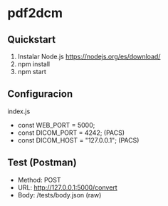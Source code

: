 # pdf2dcm

## Quickstart

1. Instalar Node.js https://nodejs.org/es/download/
2. npm install
3. npm start

## Configuracion

index.js

- const WEB_PORT = 5000;
- const DICOM_PORT = 4242; (PACS)
- const DICOM_HOST = "127.0.0.1"; (PACS)

## Test (Postman)

- Method: POST
- URL: http://127.0.0.1:5000/convert
- Body: /tests/body.json (raw)